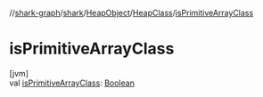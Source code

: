 //[shark-graph](../../../../index.md)/[shark](../../index.md)/[HeapObject](../index.md)/[HeapClass](index.md)/[isPrimitiveArrayClass](is-primitive-array-class.md)

# isPrimitiveArrayClass

[jvm]\
val [isPrimitiveArrayClass](is-primitive-array-class.md): [Boolean](https://kotlinlang.org/api/latest/jvm/stdlib/kotlin/-boolean/index.html)
